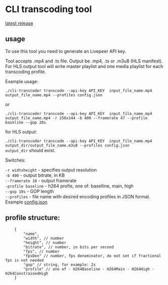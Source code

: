 # CLI transcoding tool

[latest release](https://github.com/livepeer/cli-transcoder/releases/latest)

## usage

To use this tool you need to generate an Livepeer API key.

Tool accepts .mp4 and .ts file. Output be .mp4, .ts or .m3u8 (HLS manifest).
For HLS output tool will write master playlist and one media playlist for each transcoding profile.


Example usage:

`./cli-transcoder transcode --api-key API_KEY  input_file_name.mp4 output_file_name.mp4 --profiles config.json`

or

`./cli-transcoder transcode --api-key API_KEY  input_file_name.mp4 output_file_name.mp4 -r 256x144 -b 400 --framerate 47 --profile baseline --gop 20s`

for HLS output:

`./cli-transcoder transcode --api-key API_KEY  input_file_name.mp4 output_dir/output_file_name.m3u8 --profiles config.json`  
`output_dir` should exist.

Switches:

`-r widtxheight` - specifies output resolution  
`-b 400` - output bitrate, in KB  
`--framerate 10` - output framerate  
`-profile baseline` - h264 profie, one of: baselline, main, high  
`--gop 10s` - GOP length  
`--profiles` - file name with desired encoding profiles in JSON format. Example [config.json](config.json)

## profile structure:

```jsonc
	{
		"name",
		"width", // number
		"height", // number
		"bitrate", // number, in bits per second
		"fps", // number
		"fpsDen" // number, fps denominator, do not set if fractional fps is not needed
		"gop" // string, for example: 2s
		"profile" // one of - H264Baseline - H264Main - H264High - H264ConstrainedHigh
	}
```
